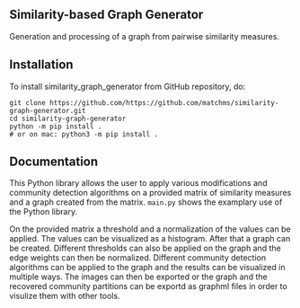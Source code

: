 ## Similarity-based Graph Generator

Generation and processing of a graph from pairwise similarity measures.

## Installation

To install similarity_graph_generator from GitHub repository, do:

```console
git clone https://github.com/https://github.com/matchms/similarity-graph-generator.git
cd similarity-graph-generator
python -m pip install .
# or on mac: python3 -m pip install .
```

## Documentation

This Python library allows the user to apply various modifications and community detection algorithms on a provided matrix of similarity measures and a graph created from the matrix. `main.py` shows the examplary use of the Python library. 

On the provided matrix a threshold and a normalization of the values can be applied. The values can be visualized as a histogram. After that a graph can be created. Different thresholds can also be applied on the graph and the edge weights can then be normalized. Different community detection algorithms can be applied to the graph and the results can be visualized in multiple ways. The images can then be exported or the graph and the recovered community partitions can be exportd as graphml files in order to visulize them with other tools.